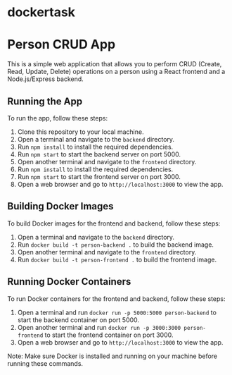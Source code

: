 # dockertask

# Person CRUD App

This is a simple web application that allows you to perform CRUD (Create, Read, Update, Delete) operations on a person using a React frontend and a Node.js/Express backend.

## Running the App

To run the app, follow these steps:

1. Clone this repository to your local machine.
2. Open a terminal and navigate to the `backend` directory.
3. Run `npm install` to install the required dependencies.
4. Run `npm start` to start the backend server on port 5000.
5. Open another terminal and navigate to the `frontend` directory.
6. Run `npm install` to install the required dependencies.
7. Run `npm start` to start the frontend server on port 3000.
8. Open a web browser and go to `http://localhost:3000` to view the app.

## Building Docker Images

To build Docker images for the frontend and backend, follow these steps:

1. Open a terminal and navigate to the `backend` directory.
2. Run `docker build -t person-backend .` to build the backend image.
3. Open another terminal and navigate to the `frontend` directory.
4. Run `docker build -t person-frontend .` to build the frontend image.

## Running Docker Containers

To run Docker containers for the frontend and backend, follow these steps:

1. Open a terminal and run `docker run -p 5000:5000 person-backend` to start the backend container on port 5000.
2. Open another terminal and run `docker run -p 3000:3000 person-frontend` to start the frontend container on port 3000.
3. Open a web browser and go to `http://localhost:3000` to view the app.

Note: Make sure Docker is installed and running on your machine before running these commands.